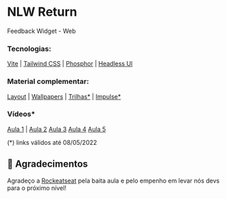 # NLW Return
Feedback Widget - Web

### Tecnologias:
[Vite](https://vitejs.dev/guide/#scaffolding-your-first-vite-project) | 
[Tailwind CSS](https://tailwindcss.com/docs/installation) | 
[Phosphor](https://phosphoricons.com/) | 
[Headless UI](https://headlessui.dev/react/popover)

### Material complementar:
[Layout](https://www.figma.com/file/sk4LIu56Evs9fhFFYce6NT/Feedback-Widget-(Community)?node-id=100%3A2114) | 
[Wallpapers](https://www.figma.com/file/WPwlviG3NIrNdDs5mpsAzI/Wallpapers---NLW-Return-(Community)?node-id=0%3A1) | 
[Trilhas*](https://efficient-sloth-d85.notion.site/NLW-Return-4e1cf60ece8f42d08254810f7bb14401) | 
[Impulse*](https://efficient-sloth-d85.notion.site/Impulse-58f2daadb8e1433894420cbc57571087)

### Vídeos*
[Aula 1](https://www.youtube.com/watch?v=dCb4nMEyH_4) |
[Aula 2](https://www.youtube.com/watch?v=CbY7TA5y5aU)
[Aula 3](https://www.youtube.com/watch?v=bm2dnsPqcek)
[Aula 4](https://www.youtube.com/watch?v=p3rklgvqK4M)
[Aula 5](https://www.youtube.com/watch?v=YBp7UWyhe28)

(*) links válidos até 08/05/2022

## 💜 Agradecimentos
Agradeço a [Rockeatseat](https://rocketseat.com.br/) pela baita aula e pelo empenho em levar nós devs para o próximo nível!
